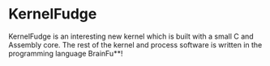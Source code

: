 # KernelFudge

KernelFudge is an interesting new kernel which is built with a small C and Assembly core.
The rest of the kernel and process software is written in the programming language BrainFu**!
